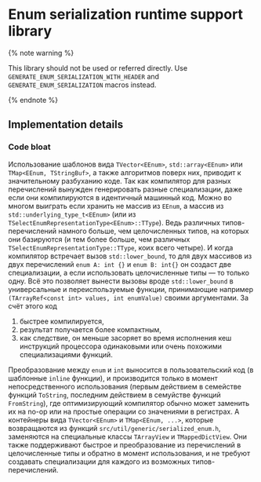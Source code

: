 # Enum serialization runtime support library

{% note warning %}

This library should not be used or referred directly.
Use `GENERATE_ENUM_SERIALIZATION_WITH_HEADER` and `GENERATE_ENUM_SERIALIZATION` macros instead.

{% endnote %}

## Implementation details

### Code bloat

Использование шаблонов вида `TVector<EEnum>`, `std::array<EEnum>` или `TMap<EEnum, TStringBuf>`, а также алгоритмов поверх них, приводит к значительному разбуханию коде. Так как компилятор для разных перечислений вынужден генерировать разные специализации, даже если они компилируются в идентичный машинный код.
Можно во многом выиграть если хранить не массив из `EEnum`, а массив из `std::underlying_type_t<EEnum>` (или из `TSelectEnumRepresentationType<EEnum>::TType`).
Ведь различных типов-перечислений намного больше, чем целочисленных типов, на которых они базируются (и тем более больше, чем различных `TSelectEnumRepresentationType::TType`, коих всего четыре).
И когда компилятор встречает вызов `std::lower_bound`, то для двух массивов из двух перечислений `enum A: int {}` и `enum B: int{}` он создаст две специализации, а если использовать целочисленные типы — то только одну.
Всё это позволяет вынести вызовы вроде `std::lower_bound` в универсальные и переиспользуемые функции, принимающие например `(TArrayRef<const int> values, int enumValue)` своими аргументами.
За счёт этого код
 1) быстрее компилируется,
 2) результат получается более компактным,
 3) как следствие, он меньше засоряет во время исполнения кеш инструкций процессора одинаковыми или очень похожими специализациями функций.


Преобразование между `enum` и `int` выносится в пользовательский код (в шаблонные `inline` функции), и производится только в момент непосредственного использования (первым действием в семействе функций `ToString`, последним действием в семуйстве функций `FromString`), где оптимизирующий компилятор обычно может заменить их на no-op или на простые операции со значениями в регистрах.
А контейнеры вида `TVector<EEnum>` и `TMap<EEnum, ...>`, которые возвращаются из функций `src/util/generic/serialized_enum.h`, заменяются на специальные классы `TArrayView` и `TMappedDictView`. Они также поддерживают быстрое и преобразование из перечислений в целочисленные типы и обратно  в момент использования, и не требуют создавать специализации для каждого из возможных типов-перечислений.
